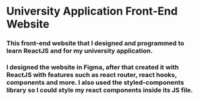 # University Application Front-End Website

### This front-end website that I designed and programmed to learn ReactJS and for my university application.
### I designed the website in Figma, after that created it with ReactJS with features such as react router, react hooks, components and more. I also used the styled-components library so I could style my react components inside its JS file.

